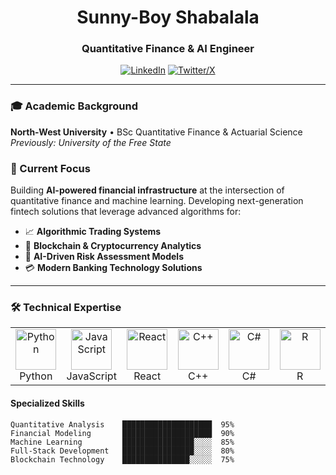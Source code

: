 <div align="center">
  
# Sunny-Boy Shabalala

### Quantitative Finance & AI Engineer

[![LinkedIn](https://img.shields.io/badge/LinkedIn-0077B5?style=for-the-badge&logo=linkedin&logoColor=white)](https://www.linkedin.com/in/sunny-boy-shabalala/)
[![Twitter/X](https://img.shields.io/badge/X-000000?style=for-the-badge&logo=x&logoColor=white)](https://x.com/@sunnybboy_)

</div>

---

### 🎓 Academic Background

**North-West University** • BSc Quantitative Finance & Actuarial Science  
*Previously: University of the Free State*

### 💼 Current Focus

Building **AI-powered financial infrastructure** at the intersection of quantitative finance and machine learning. Developing next-generation fintech solutions that leverage advanced algorithms for:

- 📈 **Algorithmic Trading Systems**
- 🔐 **Blockchain & Cryptocurrency Analytics**
- 🤖 **AI-Driven Risk Assessment Models**
- 💳 **Modern Banking Technology Solutions**

---

### 🛠️ Technical Expertise

<table>
  <tr>
    <td align="center" width="96">
      <img src="https://techstack-generator.vercel.app/python-icon.svg" alt="Python" width="65" height="65" />
      <br>Python
    </td>
    <td align="center" width="96">
      <img src="https://techstack-generator.vercel.app/js-icon.svg" alt="JavaScript" width="65" height="65" />
      <br>JavaScript
    </td>
    <td align="center" width="96">
      <img src="https://techstack-generator.vercel.app/react-icon.svg" alt="React" width="65" height="65" />
      <br>React
    </td>
    <td align="center" width="96">
      <img src="https://techstack-generator.vercel.app/cpp-icon.svg" alt="C++" width="65" height="65" />
      <br>C++
    </td>
    <td align="center" width="96">
      <img src="https://techstack-generator.vercel.app/csharp-icon.svg" alt="C#" width="65" height="65" />
      <br>C#
    </td>
    <td align="center" width="96">
      <img src="https://upload.wikimedia.org/wikipedia/commons/thumb/1/1b/R_logo.svg/512px-R_logo.svg.png" alt="R" width="65" height="65" />
      <br>R
    </td>
  </tr>
</table>

#### Specialized Skills

```text
Quantitative Analysis    ████████████████████  95%
Financial Modeling       ████████████████████  90%
Machine Learning         ████████████████░░░░  85%
Full-Stack Development   ████████████████░░░░  80%
Blockchain Technology    ███████████████░░░░░  75%
